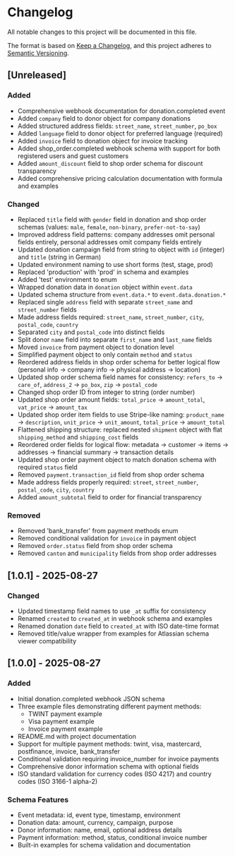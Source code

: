 # Changelog

All notable changes to this project will be documented in this file.

The format is based on [Keep a Changelog](https://keepachangelog.com/en/1.0.0/),
and this project adheres to [Semantic Versioning](https://semver.org/spec/v2.0.0.html).

## [Unreleased]

### Added

- Comprehensive webhook documentation for donation.completed event
- Added `company` field to donor object for company donations
- Added structured address fields: `street_name`, `street_number`, `po_box`
- Added `language` field to donor object for preferred language (required)
- Added `invoice` field to donation object for invoice tracking
- Added shop_order.completed webhook schema with support for both registered users and guest customers
- Added `amount_discount` field to shop order schema for discount transparency
- Added comprehensive pricing calculation documentation with formula and examples

### Changed

- Replaced `title` field with `gender` field in donation and shop order schemas (values: `male`, `female`, `non-binary`, `prefer-not-to-say`)
- Improved address field patterns: company addresses omit personal fields entirely, personal addresses omit company fields entirely
- Updated donation campaign field from string to object with `id` (integer) and `title` (string in German)
- Updated environment naming to use short forms (test, stage, prod)
- Replaced 'production' with 'prod' in schema and examples
- Added 'test' environment to enum
- Wrapped donation data in `donation` object within `event.data`
- Updated schema structure from `event.data.*` to `event.data.donation.*`
- Replaced single `address` field with separate `street_name` and `street_number` fields
- Made address fields required: `street_name`, `street_number`, `city`, `postal_code`, `country`
- Separated `city` and `postal_code` into distinct fields
- Split donor `name` field into separate `first_name` and `last_name` fields
- Moved `invoice` from payment object to donation level
- Simplified payment object to only contain `method` and `status`
- Reordered address fields in shop order schema for better logical flow (personal info → company info → physical address → location)
- Updated shop order schema field names for consistency: `refers_to` → `care_of`, `address_2` → `po_box`, `zip` → `postal_code`
- Changed shop order ID from integer to string (order number)
- Updated shop order amount fields: `total_price` → `amount_total`, `vat_price` → `amount_tax`
- Updated shop order item fields to use Stripe-like naming: `product_name` → `description`, `unit_price` → `unit_amount`, `total_price` → `amount_total`
- Flattened shipping structure: replaced nested `shipment` object with flat `shipping_method` and `shipping_cost` fields
- Reordered order fields for logical flow: metadata → customer → items → addresses → financial summary → transaction details
- Updated shop order payment object to match donation schema with required `status` field
- Removed `payment.transaction_id` field from shop order schema
- Made address fields properly required: `street`, `street_number`, `postal_code`, `city`, `country`
- Added `amount_subtotal` field to order for financial transparency

### Removed

- Removed 'bank_transfer' from payment methods enum
- Removed conditional validation for `invoice` in payment object
- Removed `order.status` field from shop order schema
- Removed `canton` and `municipality` fields from shop order addresses

## [1.0.1] - 2025-08-27

### Changed

- Updated timestamp field names to use `_at` suffix for consistency
- Renamed `created` to `created_at` in webhook schema and examples
- Renamed donation `date` field to `created_at` with ISO date-time format
- Removed title/value wrapper from examples for Atlassian schema viewer compatibility

## [1.0.0] - 2025-08-27

### Added

- Initial donation.completed webhook JSON schema
- Three example files demonstrating different payment methods:
  - TWINT payment example
  - Visa payment example
  - Invoice payment example
- README.md with project documentation
- Support for multiple payment methods: twint, visa, mastercard, postfinance, invoice, bank_transfer
- Conditional validation requiring invoice_number for invoice payments
- Comprehensive donor information schema with optional fields
- ISO standard validation for currency codes (ISO 4217) and country codes (ISO 3166-1 alpha-2)

### Schema Features

- Event metadata: id, event type, timestamp, environment
- Donation data: amount, currency, campaign, purpose
- Donor information: name, email, optional address details
- Payment information: method, status, conditional invoice number
- Built-in examples for schema validation and documentation
